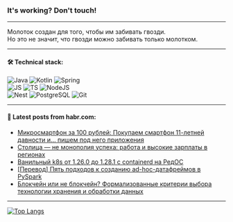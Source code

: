 ### It's working? Don't touch!

---
Молоток создан для того, чтобы им забивать гвозди. <br>
Но это не значит, что гвозди можно забивать только молотком.

---

#### 🛠️ Technical stack:

![Java](https://img.shields.io/badge/Java-informational?logo=Oracle&style=flat&logoColor=white&color=FF4500)
![Kotlin](https://img.shields.io/badge/Kotlin-informational?logo=Kotlin&style=flat&logoColor=white&color=774D97)
![Spring](https://img.shields.io/badge/SpringBoot-informational?logo=SpringBoot&style=flat&logoColor=white&color=6DB33F) <br>
![JS](https://img.shields.io/badge/JS-informational?logo=javaScript&style=flat&logoColor=black&color=F7Df1E)
![TS](https://img.shields.io/badge/TypeScript-informational?logo=typeScript&style=flat&logoColor=black&color=0667A8)
![NodeJS](https://img.shields.io/badge/NodeJS-informational?logo=node.js&style=flat&logoColor=white&color=70A760) <br>
![Nest](https://img.shields.io/badge/NestJS-informational?logo=NestJS&style=flat&logoColor=white&color=E0234E)
![PostgreSQL](https://img.shields.io/badge/PostgreSQL-informational?logo=PostgreSQL&style=flat&logoColor=white&color=DAA520)
![Git](https://img.shields.io/badge/Git-informational?logo=git&style=flat&logoColor=white&color=778899)

___

#### 💬 Latest posts from habr.com:

<!-- BLOG-POST-LIST:START -->
- [Микросмартфон за 100 рублей: Покупаем смартфон 11-летней давности и… пишем под него приложения](https://habr.com/ru/companies/itglobalcom/articles/759112/?utm_source=habrahabr&utm_medium=rss&utm_campaign=759112)
- [Столица — не монополия успеха: работа и высокие зарплаты в регионах](https://habr.com/ru/companies/jetinfosystems/articles/760354/?utm_source=habrahabr&utm_medium=rss&utm_campaign=760354)
- [Ванильный k8s от 1.26.0 до 1.28.1 с containerd на РедОС](https://habr.com/ru/articles/760806/?utm_source=habrahabr&utm_medium=rss&utm_campaign=760806)
- [[Перевод] Пять подходов к созданию ad-hoc-датафреймов в PySpark](https://habr.com/ru/companies/vk/articles/760796/?utm_source=habrahabr&utm_medium=rss&utm_campaign=760796)
- [Блокчейн или не блокчейн? Формализованные критерии выбора технологии хранения и обработки данных](https://habr.com/ru/companies/aktiv-company/articles/760730/?utm_source=habrahabr&utm_medium=rss&utm_campaign=760730)
<!-- BLOG-POST-LIST:END -->

---
[![Top Langs](https://github-readme-stats-git-master-advtsetting-gmailcom.vercel.app/api/top-langs/?username=zloylis&langs_count=10&hide_title=false&title_color=e6edf3&size_weight=0.5&count_weight=0.5&layout=compact&hide_border=true&theme=dracula)](https://github.com/zloylis)

<!-- ![GitHub stats](https://github-readme-stats-git-master-advtsetting-gmailcom.vercel.app/api?username=zloylis&show_icons=true&hide_border=true&theme=dracula&hide_title=true&include_all_commits=true&count_private=true&hide=contribs&hide_rank=true) -->
